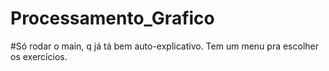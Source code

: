 # Processamento_Grafico

#Só rodar o main, q já tá bem auto-explicativo. Tem um menu pra escolher os exercícios.